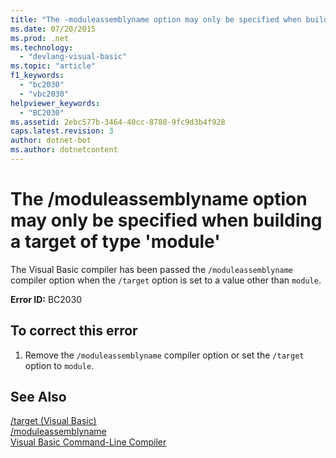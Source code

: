 ```yaml
---
title: "The -moduleassemblyname option may only be specified when building a target of type &#39;module&#39;"
ms.date: 07/20/2015
ms.prod: .net
ms.technology: 
  - "devlang-visual-basic"
ms.topic: "article"
f1_keywords: 
  - "bc2030"
  - "vbc2030"
helpviewer_keywords: 
  - "BC2030"
ms.assetid: 2ebc577b-3464-40cc-8788-9fc9d3b4f928
caps.latest.revision: 3
author: dotnet-bot
ms.author: dotnetcontent
---
```

# The /moduleassemblyname option may only be specified when building a target of type &#39;module&#39;
The Visual Basic compiler has been passed the `/moduleassemblyname` compiler option when the `/target` option is set to a value other than `module`.  
  
 **Error ID:** BC2030  
  
## To correct this error  
  
1.  Remove the `/moduleassemblyname` compiler option or set the `/target` option to `module`.  
  
## See Also  
 [/target (Visual Basic)](../../visual-basic/reference/command-line-compiler/target.md)   
 [/moduleassemblyname](../../visual-basic/reference/command-line-compiler/moduleassemblyname.md)   
 [Visual Basic Command-Line Compiler](../../visual-basic/reference/command-line-compiler/index.md)
